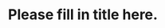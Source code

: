 ---
title: "Please fill in title here."
date:
description: "Please fill in description here."
categories:
  - fr
lang: "fr"
---